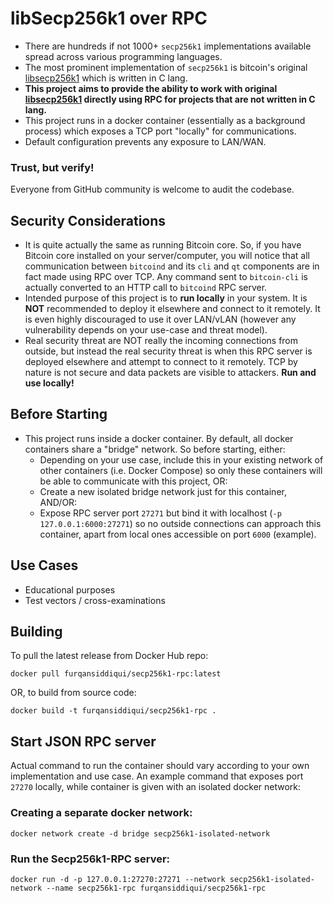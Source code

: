 # libSecp256k1 over RPC

* There are hundreds if not 1000+ `secp256k1` implementations available spread across various programming languages.
* The most prominent implementation of `secp256k1` is bitcoin's
  original [libsecp256k1](https://github.com/bitcoin-core/secp256k1/) which is written in C lang.
* **This project aims to provide the ability to work with
  original [libsecp256k1](https://github.com/bitcoin-core/secp256k1/) directly using RPC for projects that are not
  written in C lang.**
* This project runs in a docker container (essentially as a background process) which exposes a TCP port "locally" for
  communications.
* Default configuration prevents any exposure to LAN/WAN.

### Trust, but verify!

Everyone from GitHub community is welcome to audit the codebase.

## Security Considerations

* It is quite actually the same as running Bitcoin core. So, if you have Bitcoin core installed on your server/computer,
  you will notice that all communication between `bitcoind` and its `cli` and `qt` components are in fact made using RPC
  over TCP. Any command sent to `bitcoin-cli` is actually converted to an HTTP call to `bitcoind` RPC server.
* Intended purpose of this project is to **run locally** in your system. It is **NOT** recommended to deploy it
  elsewhere and connect to it remotely. It is even highly discouraged to use it over LAN/vLAN (however any vulnerability
  depends on your use-case and threat model).
* Real security threat are NOT really the incoming connections from outside, but instead the real security threat is
  when this RPC server is deployed elsewhere and attempt to connect to it remotely. TCP by nature is not secure and data
  packets are visible to attackers. **Run and use locally!**

## Before Starting

* This project runs inside a docker container. By default, all docker containers share a "bridge" network. So before
  starting, either:
    * Depending on your use case, include this in your existing network of other containers (i.e. Docker Compose) so
      only these containers will be able to communicate with this project, OR:
    * Create a new isolated bridge network just for this container, AND/OR:
    * Expose RPC server port `27271` but bind it with localhost (`-p 127.0.0.1:6000:27271`) so no outside connections
      can approach this container, apart from local ones accessible on port `6000` (example).

## Use Cases

* Educational purposes
* Test vectors / cross-examinations

## Building

To pull the latest release from Docker Hub repo:

`docker pull furqansiddiqui/secp256k1-rpc:latest`

OR, to build from source code:

`docker build -t furqansiddiqui/secp256k1-rpc .`

## Start JSON RPC server

Actual command to run the container should vary according to your own implementation and use case. An example command
that exposes port `27270` locally, while container is given with an isolated docker network:

### Creating a separate docker network:

`docker network create -d bridge secp256k1-isolated-network`

### Run the Secp256k1-RPC server:

`docker run -d -p 127.0.0.1:27270:27271 --network secp256k1-isolated-network --name secp256k1-rpc furqansiddiqui/secp256k1-rpc`


